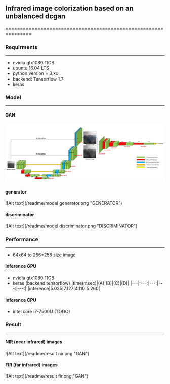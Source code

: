 ## Infrared image colorization based on an unbalanced dcgan ##
===============================================================
### Requirments
---------------------------------------------------------------
* nvidia gtx1080 11GB
* ubuntu 16.04 LTS
* python version = 3.xx
* backend: Tensorflow 1.7
* keras

### Model
---------------------------------------------------------------
#### GAN
![Alt text](/readme/model.png "GAN")

#### generator
![Alt text](/readme/model generator.png "GENERATOR")

#### discriminator
![Alt text](/readme/model discriminator.png "DISCRIMINATOR")

### Performance
---------------------------------------------------------------
* 64x64 to 256*256 size image

#### inference GPU
* nvidia gtx1080 11GB
* keras (backend tensorflow)
|time(msec)|(A)|(B)|(C)|(D)|
|---|:---:|---:|---:|---:|
|inference|5.035|7.127|4.110|5.260|

#### inference CPU
* intel core i7-7500U
(TODO)

### Result
---------------------------------------------------------------
#### NIR (near infrared) images
![Alt text](/readme/result nir.png "GAN")

#### FIR (far infrared) images
![Alt text](/readme/result fir.png "GAN")


